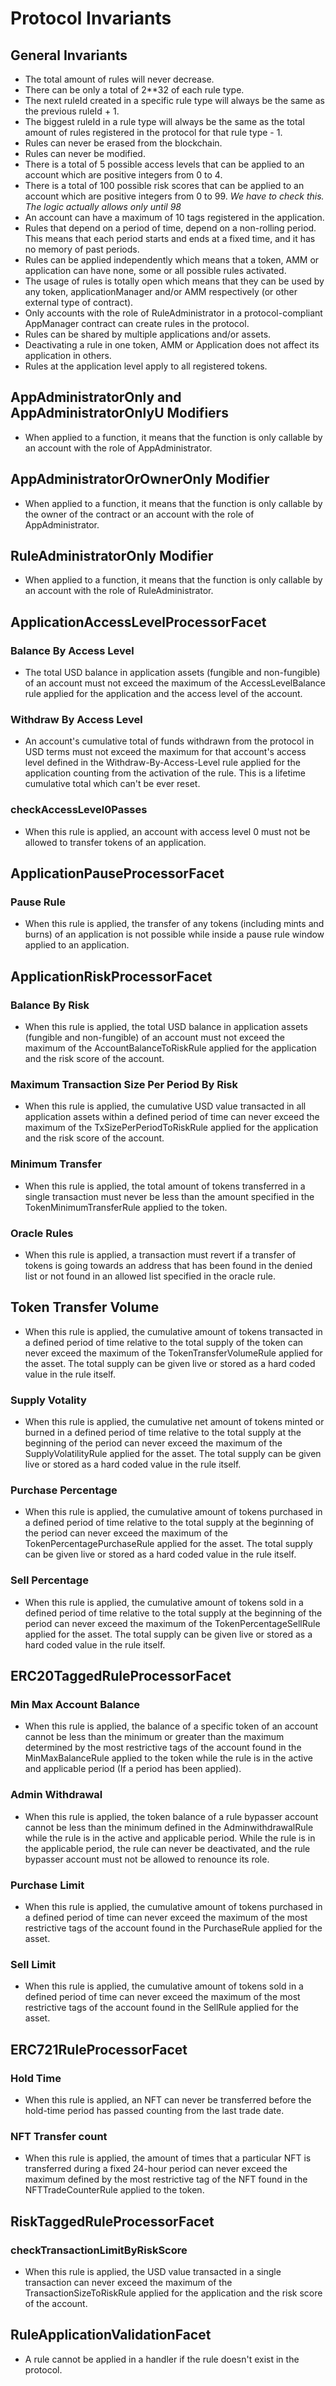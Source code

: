 # Protocol Invariants

## General Invariants

- The total amount of rules will never decrease.
- There can be only a total of 2**32 of each rule type.
- The next ruleId created in a specific rule type will always be the same as the previous ruleId + 1.
- The biggest ruleId in a rule type will always be the same as the total amount of rules registered in the protocol for that rule type - 1.
- Rules can never be erased from the blockchain.
- Rules can never be modified.
- There is a total of 5 possible access levels that can be applied to an account which are positive integers from 0 to 4.
- There is a total of 100 possible risk scores that can be applied to an account which are positive integers from 0 to 99. *We have to check this. The logic actually allows only until 98*
- An account can have a maximum of 10 tags registered in the application.
- Rules that depend on a period of time, depend on a non-rolling period. This means that each period starts and ends at a fixed time, and it has no memory of past periods.
- Rules can be applied independently which means that a token, AMM or application can have none, some or all possible rules activated.
- The usage of rules is totally open which means that they can be used by any token, applicationManager and/or AMM respectively (or other external type of contract).
- Only accounts with the role of RuleAdministrator in a protocol-compliant AppManager contract can create rules in the protocol.
- Rules can be shared by multiple applications and/or assets.
- Deactivating a rule in one token, AMM or Application does not affect its application in others.
- Rules at the application level apply to all registered tokens.


## AppAdministratorOnly and AppAdministratorOnlyU Modifiers

- When applied to a function, it means that the function is only callable by an account with the role of AppAdministrator.

## AppAdministratorOrOwnerOnly Modifier

- When applied to a function, it means that the function is only callable by the owner of the contract or an account with the role of AppAdministrator.

## RuleAdministratorOnly Modifier

- When applied to a function, it means that the function is only callable by an account with the role of RuleAdministrator.

## ApplicationAccessLevelProcessorFacet

### Balance By Access Level

- The total USD balance in application assets (fungible and non-fungible) of an account must not exceed the maximum of the AccessLevelBalance rule applied for the application and the access level of the account.

### Withdraw By Access Level

- An account's cumulative total of funds withdrawn from the protocol in USD terms must not exceed the maximum for that account's access level defined in the Withdraw-By-Access-Level rule applied for the application counting from the activation of the rule. This is a lifetime cumulative total which can't be ever reset.

### checkAccessLevel0Passes

- When this rule is applied, an account with access level 0 must not be allowed to transfer tokens of an application.

## ApplicationPauseProcessorFacet

### Pause Rule

- When this rule is applied, the transfer of any tokens (including mints and burns) of an application is not possible while inside a pause rule window applied to an application.

## ApplicationRiskProcessorFacet

### Balance By Risk

- When this rule is applied, the total USD balance in application assets (fungible and non-fungible) of an account must not exceed the maximum of the AccountBalanceToRiskRule applied for the application and the risk score of the account.

### Maximum Transaction Size Per Period By Risk

- When this rule is applied, the cumulative USD value transacted in all application assets within a defined period of time can never exceed the maximum of the TxSizePerPeriodToRiskRule applied for the application and the risk score of the account.


### Minimum Transfer

- When this rule is applied, the total amount of tokens transferred in a single transaction must never be less than the amount specified in the TokenMinimumTransferRule applied to the token.

### Oracle Rules

- When this rule is applied, a transaction must revert if a transfer of tokens is going towards an address that has been found in the denied list or not found in an allowed list specified in the oracle rule.

## Token Transfer Volume

- When this rule is applied, the cumulative amount of tokens transacted in a defined period of time relative to the total supply of the token can never exceed the maximum of the TokenTransferVolumeRule applied for the asset. The total supply can be given live or stored as a hard coded value in the rule itself.

### Supply Votality

- When this rule is applied, the cumulative net amount of tokens minted or burned in a defined period of time relative to the total supply at the beginning of the period can never exceed the maximum of the SupplyVolatilityRule applied for the asset. The total supply can be given live or stored as a hard coded value in the rule itself.


### Purchase Percentage

- When this rule is applied, the cumulative amount of tokens purchased in a defined period of time relative to the total supply at the beginning of the period can never exceed the maximum of the TokenPercentagePurchaseRule applied for the asset. The total supply can be given live or stored as a hard coded value in the rule itself.

### Sell Percentage

- When this rule is applied, the cumulative amount of tokens sold in a defined period of time relative to the total supply at the beginning of the period can never exceed the maximum of the TokenPercentageSellRule applied for the asset. The total supply can be given live or stored as a hard coded value in the rule itself.

## ERC20TaggedRuleProcessorFacet

### Min Max Account Balance

- When this rule is applied, the balance of a specific token of an account cannot be less than the minimum or greater than the maximum determined by the most restrictive tags of the account found in the MinMaxBalanceRule applied to the token while the rule is in the active and applicable period (If a period has been applied).

### Admin Withdrawal

- When this rule is applied, the token balance of a rule bypasser account cannot be less than the minimum defined in the AdminwithdrawalRule while the rule is in the active and applicable period. While the rule is in the applicable period, the rule can never be deactivated, and the rule bypasser account must not be allowed to renounce its role.

### Purchase Limit

- When this rule is applied, the cumulative amount of tokens purchased in a defined period of time can never exceed the maximum of the most restrictive tags of the account found in the PurchaseRule applied for the asset.  

### Sell Limit

- When this rule is applied, the cumulative amount of tokens sold in a defined period of time can never exceed the maximum of the most restrictive tags of the account found in the SellRule applied for the asset.  

## ERC721RuleProcessorFacet

### Hold Time

- When this rule is applied, an NFT can never be transferred before the hold-time period has passed counting from the last trade date.

### NFT Transfer count

- When this rule is applied, the amount of times that a particular NFT is transferred during a fixed 24-hour period can never exceed the maximum defined by the most restrictive tag of the NFT found in the NFTTradeCounterRule applied to the token.

## RiskTaggedRuleProcessorFacet

### checkTransactionLimitByRiskScore

- When this rule is applied, the USD value transacted in a single transaction can never exceed the maximum of the TransactionSizeToRiskRule applied for the application and the risk score of the account.

## RuleApplicationValidationFacet

- A rule cannot be applied in a handler if the rule doesn't exist in the protocol.



